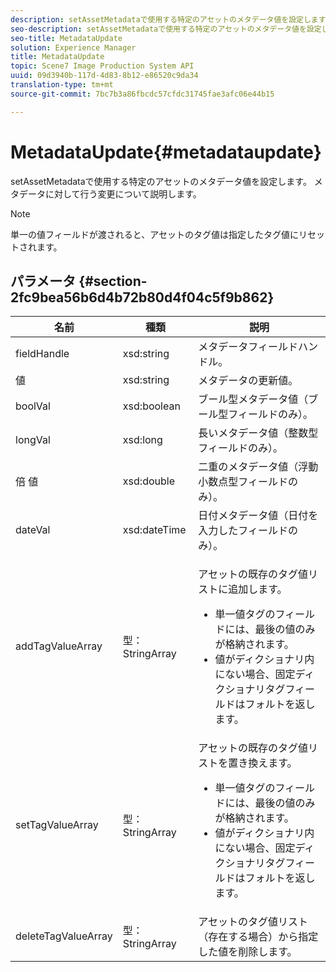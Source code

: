 ```yaml
---
description: setAssetMetadataで使用する特定のアセットのメタデータ値を設定します。 メタデータに対して行う変更について説明します。
seo-description: setAssetMetadataで使用する特定のアセットのメタデータ値を設定します。 メタデータに対して行う変更について説明します。
seo-title: MetadataUpdate
solution: Experience Manager
title: MetadataUpdate
topic: Scene7 Image Production System API
uuid: 09d3940b-117d-4d83-8b12-e86520c9da34
translation-type: tm+mt
source-git-commit: 7bc7b3a86fbcdc57cfdc31745fae3afc06e44b15

---
```



# MetadataUpdate{#metadataupdate}

setAssetMetadataで使用する特定のアセットのメタデータ値を設定します。 メタデータに対して行う変更について説明します。

>[!NOTE]
>
>単一の値フィールドが渡されると、アセットのタグ値は指定したタグ値にリセットされます。

## パラメータ {#section-2fc9bea56b6d4b72b80d4f04c5f9b862}

<table id="table_04100BB8ABD84EF68B0A7CE3AD946414"> 
 <thead> 
  <tr> 
   <th colname="col1" class="entry"> 名前 </th> 
   <th colname="col2" class="entry"> 種類 </th> 
   <th colname="col3" class="entry"> 説明 </th> 
  </tr> 
 </thead>
 <tbody> 
  <tr> 
   <td colname="col1"> <span class="codeph"> <span class="varname"> fieldHandle</span></span> </td> 
   <td colname="col2"> <span class="codeph"> xsd:string</span> </td> 
   <td colname="col3"> メタデータフィールドハンドル。 </td> 
  </tr> 
  <tr> 
   <td colname="col1"> <span class="codeph"> <span class="varname"> 値</span></span> </td> 
   <td colname="col2"> <span class="codeph"> xsd:string</span> </td> 
   <td colname="col3"> メタデータの更新値。 </td> 
  </tr> 
  <tr> 
   <td colname="col1"> <span class="codeph"> <span class="varname"> boolVal</span></span> </td> 
   <td colname="col2"> <span class="codeph"> xsd:boolean</span> </td> 
   <td colname="col3"> ブール型メタデータ値（ブール型フィールドのみ）。 </td> 
  </tr> 
  <tr> 
   <td colname="col1"> <span class="codeph"> <span class="varname"> longVal</span></span> </td> 
   <td colname="col2"> <span class="codeph"> xsd:long</span> </td> 
   <td colname="col3"> 長いメタデータ値（整数型フィールドのみ）。 </td> 
  </tr> 
  <tr> 
   <td colname="col1"> <span class="codeph"> 倍 <span class="varname"> 値</span></span> </td> 
   <td colname="col2"> <span class="codeph"> xsd:double</span> </td> 
   <td colname="col3"> 二重のメタデータ値（浮動小数点型フィールドのみ）。 </td> 
  </tr> 
  <tr> 
   <td colname="col1"> <span class="codeph"> <span class="varname"> dateVal</span></span> </td> 
   <td colname="col2"> <span class="codeph"> xsd:dateTime</span> </td> 
   <td colname="col3"> 日付メタデータ値（日付を入力したフィールドのみ）。 </td> 
  </tr> 
  <tr> 
   <td colname="col1"> <span class="codeph"> addTagValueArray <span class="varname"></span></span> </td> 
   <td colname="col2"> <span class="codeph"> 型：StringArray</span> </td> 
   <td colname="col3"> <p>アセットの既存のタグ値リストに追加します。 
     <ul id="ul_08DE6C490B614560A6118E7AC59720E3"> 
      <li id="li_358A3BDC0EC94CCF8178CD789F09F804">単一値タグのフィールドには、最後の値のみが格納されます。 </li> 
      <li id="li_3F47D3A3C63A4752BF9A45F7B00A6E70">値がディクショナリ内にない場合、固定ディクショナリタグフィールドはフォルトを返します。 </li> 
     </ul> </p> </td> 
  </tr> 
  <tr> 
   <td colname="col1"> <span class="codeph"> <span class="varname"> setTagValueArray</span></span> </td> 
   <td colname="col2"> <span class="codeph"> 型：StringArray</span> </td> 
   <td colname="col3">アセットの既存のタグ値リストを置き換えます。 
    <ul id="ul_941C915C69E84CF2AC5938378837EB92"> 
     <li id="li_6E85019335034B2EB1302696AE690ED5">単一値タグのフィールドには、最後の値のみが格納されます。 </li> 
     <li id="li_0DC56717EBB642D29FB7A3D043CEDED1">値がディクショナリ内にない場合、固定ディクショナリタグフィールドはフォルトを返します。 </li> 
    </ul> </td> 
  </tr> 
  <tr> 
   <td colname="col1"> <span class="codeph"> <span class="varname"> deleteTagValueArray</span></span> </td> 
   <td colname="col2"> <span class="codeph"> 型：StringArray</span> </td> 
   <td colname="col3"> アセットのタグ値リスト（存在する場合）から指定した値を削除します。 </td> 
  </tr> 
 </tbody> 
</table>

